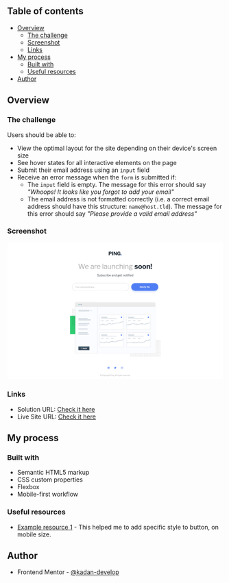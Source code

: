 ## Table of contents

- [Overview](#overview)
  - [The challenge](#the-challenge)
  - [Screenshot](#screenshot)
  - [Links](#links)
- [My process](#my-process)
  - [Built with](#built-with)
  - [Useful resources](#useful-resources)
- [Author](#author)

## Overview

### The challenge

Users should be able to:

- View the optimal layout for the site depending on their device's screen size
- See hover states for all interactive elements on the page
- Submit their email address using an `input` field
- Receive an error message when the `form` is submitted if:
  - The `input` field is empty. The message for this error should say _"Whoops! It looks like you forgot to add your email"_
  - The email address is not formatted correctly (i.e. a correct email address should have this structure: `name@host.tld`). The message for this error should say _"Please provide a valid email address"_

### Screenshot

![](./images/screenshot.png)

### Links

- Solution URL: [Check it here](https://your-solution-url.com)
- Live Site URL: [Check it here](https://playful-faloodeh-209de3.netlify.app)

## My process

### Built with

- Semantic HTML5 markup
- CSS custom properties
- Flexbox
- Mobile-first workflow

### Useful resources

- [Example resource 1](https://stackoverflow.com/questions/66669898/how-to-disable-some-function-in-javascript-when-mobile-device-is-use-to-open-my) - This helped me to add specific style to button, on mobile size.

## Author

- Frontend Mentor - [@kadan-develop](https://www.frontendmentor.io/profile/kadan-develop)
